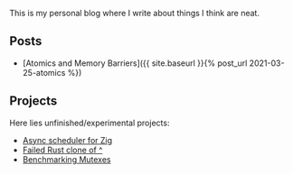 This is my personal blog where I write about things I think are neat. 

## Posts

<!-- * [Concurrency and Async/Await]({{ site.baseurl }}{% post_url 2021-03-25-concurrency %}) -->
* [Atomics and Memory Barriers]({{ site.baseurl }}{% post_url 2021-03-25-atomics %})

## Projects
Here lies unfinished/experimental projects:

* [Async scheduler for Zig](https://github.com/kprotty/zap)
* [Failed Rust clone of ^](https://github.com/kprotty/yaar)
* [Benchmarking Mutexes](https://github.com/kprotty/zig-adaptive-lock)
